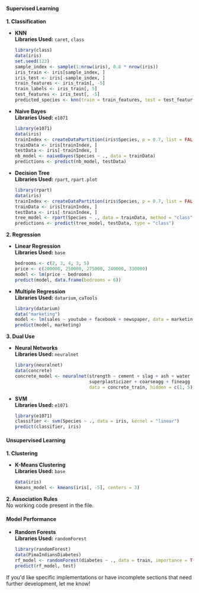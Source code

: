 
#### **Supervised Learning**

**1. Classification**
   - **KNN**  
     **Libraries Used:** `caret`, `class`  
     ```r
     library(class)
     data(iris)
     set.seed(123)
     sample_index <- sample(1:nrow(iris), 0.8 * nrow(iris))
     iris_train <- iris[sample_index, ]
     iris_test <- iris[-sample_index, ]
     train_features <- iris_train[, -5]
     train_labels <- iris_train[, 5]
     test_features <- iris_test[, -5]
     predicted_species <- knn(train = train_features, test = test_features, cl = train_labels, k = 3)
     ```
     
   - **Naive Bayes**  
     **Libraries Used:** `e1071`  
     ```r
     library(e1071)
     data(iris)
     trainIndex <- createDataPartition(iris$Species, p = 0.7, list = FALSE)
     trainData <- iris[trainIndex, ]
     testData <- iris[-trainIndex, ]
     nb_model <- naiveBayes(Species ~ ., data = trainData)
     predictions <- predict(nb_model, testData)
     ```
     
   - **Decision Tree**  
     **Libraries Used:** `rpart`, `rpart.plot`  
     ```r
     library(rpart)
     data(iris)
     trainIndex <- createDataPartition(iris$Species, p = 0.7, list = FALSE)
     trainData <- iris[trainIndex, ]
     testData <- iris[-trainIndex, ]
     tree_model <- rpart(Species ~ ., data = trainData, method = "class")
     predictions <- predict(tree_model, testData, type = "class")
     ```

**2. Regression**
   - **Linear Regression**  
     **Libraries Used:** `base`  
     ```r
     bedrooms <- c(2, 3, 4, 3, 5)
     price <- c(200000, 250000, 275000, 240000, 310000)
     model <- lm(price ~ bedrooms)
     predict(model, data.frame(bedrooms = 6))
     ```
     
   - **Multiple Regression**  
     **Libraries Used:** `datarium`, `caTools`  
     ```r
     library(datarium)
     data("marketing")
     model <- lm(sales ~ youtube + facebook + newspaper, data = marketing)
     predict(model, marketing)
     ```

**3. Dual Use**
   - **Neural Networks**  
     **Libraries Used:** `neuralnet`  
     ```r
     library(neuralnet)
     data(concrete)
     concrete_model <- neuralnet(strength ~ cement + slag + ash + water +
                                 superplasticizer + coarseagg + fineagg + age,
                                 data = concrete_train, hidden = c(1, 5))
     ```
     
   - **SVM**  
     **Libraries Used:** `e1071`  
     ```r
     library(e1071)
     classifier <- svm(Species ~ ., data = iris, kernel = "linear")
     predict(classifier, iris)
     ```

#### **Unsupervised Learning**

**1. Clustering**
   - **K-Means Clustering**  
     **Libraries Used:** `base`  
     ```r
     data(iris)
     kmeans_model <- kmeans(iris[, -5], centers = 3)
     ```
     
**2. Association Rules**  
No working code present in the file.

#### **Model Performance**
   - **Random Forests**  
     **Libraries Used:** `randomForest`  
     ```r
     library(randomForest)
     data(PimaIndiansDiabetes)
     rf_model <- randomForest(diabetes ~ ., data = train, importance = TRUE)
     predict(rf_model, test)
     ```

If you'd like specific implementations or have incomplete sections that need further development, let me know!
